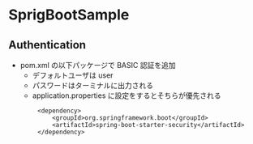 # SprigBootSample

## Authentication

- pom.xml の以下パッケージで BASIC 認証を追加
  - デフォルトユーザは user
  - パスワードはターミナルに出力される
  - application.properties に設定をするとそちらが優先される

```
		<dependency>
			<groupId>org.springframework.boot</groupId>
			<artifactId>spring-boot-starter-security</artifactId>
		</dependency>
```
